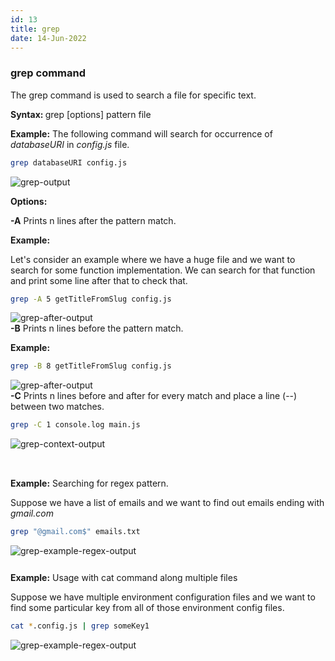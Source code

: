 ```yaml
---
id: 13
title: grep
date: 14-Jun-2022
---
```


### grep command

The grep command is used to search a file for specific text.

<p class="lc-paragraph">
<strong>Syntax:&nbsp;</strong>grep [options] pattern file
</p>

<p class="lc-paragraph">
<strong>Example:</strong> The following command will search for occurrence of <i>databaseURI</i> in <i>config.js</i> file.
</p>

```bash
grep databaseURI config.js
```

<img class='lc-img' src='https://user-images.githubusercontent.com/43666833/173628514-5a6f7603-688d-4f26-9a65-f8334a1647ee.png' alt='grep-output' >

<p class="lc-paragraph"><strong>Options:</strong></p>

<div class="command-option">
    <strong>-A</strong>
    <span>Prints n lines after the pattern match.</span>
</div>

**Example:**

Let's consider an example where we have a huge file and we want to search for some function implementation. We can search for that function and print some line after that to check that.

```bash
grep -A 5 getTitleFromSlug config.js
```

<img class='lc-img' src='https://user-images.githubusercontent.com/43666833/173631253-4f418f5f-0d3c-496f-b1b9-d55985fea918.png' alt='grep-after-output'>

<div class="command-option">
    <strong>-B</strong>
    <span>Prints n lines before the pattern match.</span>
</div>

**Example:**

```bash
grep -B 8 getTitleFromSlug config.js
```

<img class='lc-img' src='https://user-images.githubusercontent.com/43666833/173631663-86c1897b-29f9-40fa-bfc4-90bd9d2e6c24.png' alt='grep-after-output'>

<div class="command-option">
    <strong>-C</strong>
    <span>Prints n lines before and after for every match and place a line (--) between two matches.</span>
</div>

```bash
grep -C 1 console.log main.js
```

<img class='lc-img' src='https://user-images.githubusercontent.com/43666833/173632724-aaaa6a21-e9de-4a16-a476-dc396dcd0dd0.png' alt='grep-context-output'>

<div style="height:32px"></div>

**Example:** Searching for regex pattern.

Suppose we have a list of emails and we want to find out emails ending with _gmail.com_

```bash
grep "@gmail.com$" emails.txt
```

<img class='lc-img' src='https://user-images.githubusercontent.com/43666833/173637744-c751a133-32f2-4342-afc9-a45c9650bf62.png' alt='grep-example-regex-output'>

<div style="height:12px"></div>

**Example:** Usage with cat command along multiple files

Suppose we have multiple environment configuration files and we want to find some particular key from all of those environment config files.

```bash
cat *.config.js | grep someKey1
```

<img class='lc-img' src='https://user-images.githubusercontent.com/43666833/172661268-6e5a360b-eee7-40ce-aacd-a3ba0942f8a2.png' alt='grep-example-regex-output'>
